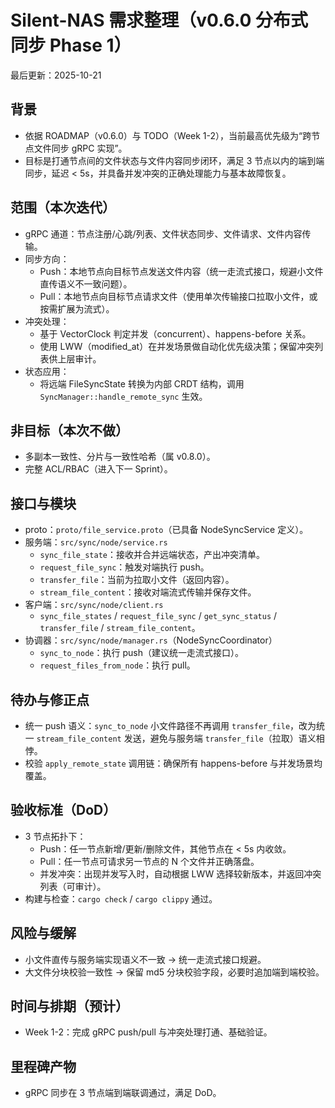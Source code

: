 # Silent-NAS 需求整理（v0.6.0 分布式同步 Phase 1）

最后更新：2025-10-21

## 背景
- 依据 ROADMAP（v0.6.0）与 TODO（Week 1-2），当前最高优先级为“跨节点文件同步 gRPC 实现”。
- 目标是打通节点间的文件状态与文件内容同步闭环，满足 3 节点以内的端到端同步，延迟 < 5s，并具备并发冲突的正确处理能力与基本故障恢复。

## 范围（本次迭代）
- gRPC 通道：节点注册/心跳/列表、文件状态同步、文件请求、文件内容传输。
- 同步方向：
  - Push：本地节点向目标节点发送文件内容（统一走流式接口，规避小文件直传语义不一致问题）。
  - Pull：本地节点向目标节点请求文件（使用单次传输接口拉取小文件，或按需扩展为流式）。
- 冲突处理：
  - 基于 VectorClock 判定并发（concurrent）、happens-before 关系。
  - 使用 LWW（modified_at）在并发场景做自动化优先级决策；保留冲突列表供上层审计。
- 状态应用：
  - 将远端 FileSyncState 转换为内部 CRDT 结构，调用 `SyncManager::handle_remote_sync` 生效。

## 非目标（本次不做）
- 多副本一致性、分片与一致性哈希（属 v0.8.0）。
- 完整 ACL/RBAC（进入下一 Sprint）。

## 接口与模块
- proto：`proto/file_service.proto`（已具备 NodeSyncService 定义）。
- 服务端：`src/sync/node/service.rs`
  - `sync_file_state`：接收并合并远端状态，产出冲突清单。
  - `request_file_sync`：触发对端执行 push。
  - `transfer_file`：当前为拉取小文件（返回内容）。
  - `stream_file_content`：接收对端流式传输并保存文件。
- 客户端：`src/sync/node/client.rs`
  - `sync_file_states` / `request_file_sync` / `get_sync_status` / `transfer_file` / `stream_file_content`。
- 协调器：`src/sync/node/manager.rs`（NodeSyncCoordinator）
  - `sync_to_node`：执行 push（建议统一走流式接口）。
  - `request_files_from_node`：执行 pull。

## 待办与修正点
- 统一 push 语义：`sync_to_node` 小文件路径不再调用 `transfer_file`，改为统一 `stream_file_content` 发送，避免与服务端 `transfer_file`（拉取）语义相悖。
- 校验 `apply_remote_state` 调用链：确保所有 happens-before 与并发场景均覆盖。

## 验收标准（DoD）
- 3 节点拓扑下：
  - Push：任一节点新增/更新/删除文件，其他节点在 < 5s 内收敛。
  - Pull：任一节点可请求另一节点的 N 个文件并正确落盘。
  - 并发冲突：出现并发写入时，自动根据 LWW 选择较新版本，并返回冲突列表（可审计）。
- 构建与检查：`cargo check` / `cargo clippy` 通过。

## 风险与缓解
- 小文件直传与服务端实现语义不一致 → 统一走流式接口规避。
- 大文件分块校验一致性 → 保留 md5 分块校验字段，必要时追加端到端校验。

## 时间与排期（预计）
- Week 1-2：完成 gRPC push/pull 与冲突处理打通、基础验证。

## 里程碑产物
- gRPC 同步在 3 节点端到端联调通过，满足 DoD。
